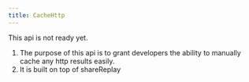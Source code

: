 ```yaml
---
title: CacheHttp
---
```


This api is not ready yet. 

1. The purpose of this api is to grant developers
the ability to manually cache any http results easily. 
2. It is built on top of shareReplay

